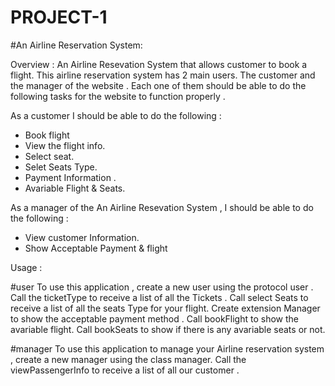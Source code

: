 # PROJECT-1

#An Airline Reservation  System:

Overview : An Airline Resevation System that allows customer to book a flight. This airline reservation system has 2 main users. The customer and the manager of the website . Each one of them should be able to do the following tasks for the website to function properly .

As a customer I should be able to do the following :
- Book flight
- View the flight info.
- Select seat.
- Selet Seats Type. 
- Payment Information .
- Avariable Flight & Seats.

As a manager of the An Airline Resevation  System , I should be able to do the following :
- View customer Information.
- Show Acceptable Payment & flight


Usage :

#user
To use this application , create a new user using the protocol user . Call the ticketType to receive a list of all the Tickets . Call select Seats to receive a list of all the seats Type for your flight. Create extension Manager to show the acceptable payment method . Call bookFlight to show the avariable flight. Call bookSeats to show if there is any avariable seats or not. 

#manager
To use this application to manage your Airline reservation system , create a new manager using the class manager. Call the viewPassengerInfo to receive a list of all our customer . 
